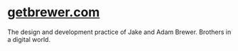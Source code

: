 [getbrewer.com](http://getbrewer.com)
=============

The design and development practice of Jake and Adam Brewer. Brothers in a digital world.
